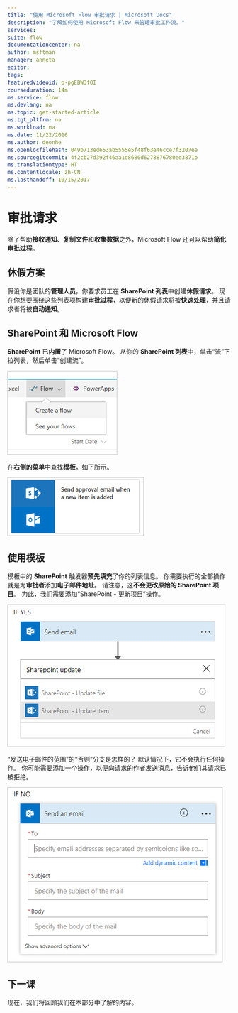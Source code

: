 ```yaml
---
title: "使用 Microsoft Flow 审批请求 | Microsoft Docs"
description: "了解如何使用 Microsoft Flow 来管理审批工作流。"
services: 
suite: flow
documentationcenter: na
author: msftman
manager: anneta
editor: 
tags: 
featuredvideoid: o-pgEBW3fOI
courseduration: 14m
ms.service: flow
ms.devlang: na
ms.topic: get-started-article
ms.tgt_pltfrm: na
ms.workload: na
ms.date: 11/22/2016
ms.author: deonhe
ms.openlocfilehash: 049b713ed653ab5555e5f48f63e46cce7f3207ee
ms.sourcegitcommit: 4f2cb27d392f46aa1d8680d6278876780ed3871b
ms.translationtype: HT
ms.contentlocale: zh-CN
ms.lasthandoff: 10/15/2017
---
```

# <a name="approval-requests"></a>审批请求
除了帮助**接收通知**、**复制文件**和**收集数据**之外，Microsoft Flow 还可以帮助**简化审批过程**。

## <a name="vacation-scenario"></a>休假方案
假设你是团队的**管理人员**，你要求员工在 **SharePoint 列表**中创建**休假请求**。 现在你想要围绕这些列表项构建**审批过程**，以便新的休假请求将被**快速处理**，并且请求者将被**自动通知**。  

## <a name="sharepoint-and-microsoft-flow"></a>SharePoint 和 Microsoft Flow
**SharePoint** 已**内置**了 Microsoft Flow。  从你的 **SharePoint 列表**中，单击“流”下拉列表，然后单击“创建流”。

![创建流](./media/learning-approvals/new-flow.png)   

在**右侧的菜单**中查找**模板**，如下所示。

![审批模板](./media/learning-approvals/approval-template.png)

## <a name="using-the-template"></a>使用模板
模板中的 **SharePoint** 触发器**预先填充**了你的列表信息。  你需要执行的全部操作就是为**审批者**添加**电子邮件地址**。  请注意，这**不会更改原始的 SharePoint 项目**。  为此，我们需要添加“SharePoint - 更新项目”操作。

![更新项目](./media/learning-approvals/update-item.png)

“发送电子邮件的范围”的“否则”分支是怎样的？  默认情况下，它不会执行任何操作。  你可能需要添加一个操作，以便向请求的作者发送消息，告诉他们其请求已被拒绝。 

![否则](./media/learning-approvals/if-no.png)

## <a name="next-lesson"></a>下一课
现在，我们将回顾我们在本部分中了解的内容。

